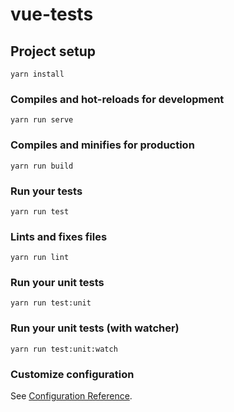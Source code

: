 # vue-tests

## Project setup
```
yarn install
```

### Compiles and hot-reloads for development
```
yarn run serve
```

### Compiles and minifies for production
```
yarn run build
```

### Run your tests
```
yarn run test
```

### Lints and fixes files
```
yarn run lint
```

### Run your unit tests
```
yarn run test:unit
```

### Run your unit tests (with watcher)
```
yarn run test:unit:watch
```

### Customize configuration
See [Configuration Reference](https://cli.vuejs.org/config/).
